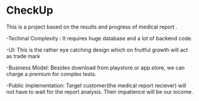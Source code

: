 # CheckUp

This is a project based on the results and progress of medical report . 

-Techinal Complexity : It requires huge database and a lot of backend code.

-UI: This is the rather eye catching design which on fruitful growth will act as trade mark

-Business Model: Besides download from playstore or app store, we can charge a premium for complex tests.

-Public implementation: Target customer(the medical report reciever) will not have to wait for the report analysis. Their impatience will be our income.
